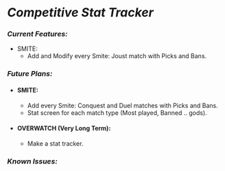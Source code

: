 # **_Competitive Stat Tracker_**


### _Current Features:_
	
   - SMITE:
     - Add and Modify every Smite: Joust match with Picks and Bans.

### _Future Plans:_ 
	

  - #### SMITE:

    - Add every Smite: Conquest and Duel matches with Picks and Bans.
    - Stat screen for each match type (Most played, Banned .. gods).

  - #### OVERWATCH (Very Long Term):
		
    - Make a stat tracker.


### _Known Issues:_





